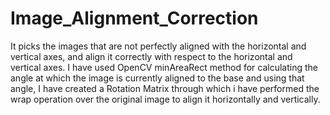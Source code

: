 # Image_Alignment_Correction
It picks the images that are not perfectly aligned with the horizontal and vertical axes, and align it correctly with respect to the horizontal and vertical axes.
I have used OpenCV minAreaRect method for calculating the angle at which the image is currently aligned to the base and using that angle, I have created a Rotation Matrix through which i have performed the wrap operation over the original image to align it horizontally and vertically.
